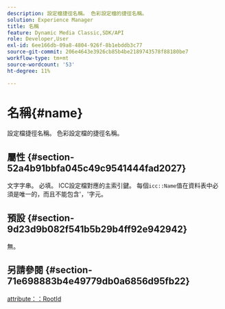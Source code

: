 ```yaml
---
description: 設定檔捷徑名稱。 色彩設定檔的捷徑名稱。
solution: Experience Manager
title: 名稱
feature: Dynamic Media Classic,SDK/API
role: Developer,User
exl-id: 6ee166db-09a8-4804-926f-8b1ebddb3c77
source-git-commit: 206e4643e3926cb85b4be2189743578f88180be7
workflow-type: tm+mt
source-wordcount: '53'
ht-degree: 11%

---
```


# 名稱{#name}

設定檔捷徑名稱。 色彩設定檔的捷徑名稱。

## 屬性 {#section-52a4b91bbfa045c49c9541444fad2027}

文字字串。 必填。 ICC設定檔對應的主索引鍵。 每個`icc::Name`值在資料表中必須是唯一的，而且不能包含&#39;，&#39;字元。

## 預設 {#section-9d23d9b082f541b5b29b4ff92e942942}

無。

## 另請參閱 {#section-71e698883b4e49779db0a6856d95fb22}

[attribute：：RootId](../../../../../ir-api/material-cat/image-rendering-api-ref/c-ir-material-catalog/c-ir-attributes-reference/r-ir-rootid.md#reference-54b42b7125824be593378c1accb70d5a)
